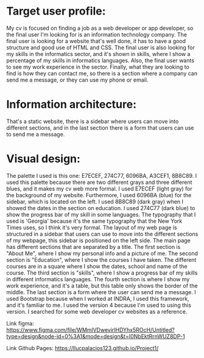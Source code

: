 # Target user profile: 
My cv is focused on finding a job as a web developer or app developer, so the final user I'm looking for is an information technology company. The final user is looking for a website that's well done, it has to have a good structure and good use of HTML and CSS. The final user is also looking for my skills in the informatics sector, and it's shown in skills, where I show a percentage of my skills in informatics languages. Also, the final user wants to see my work experience in the sector. Finally, what they are looking to find is how they can contact me, so there is a section where a company can send me a message, or they can use my phone or email.

# Information architecture:
That's a static website, there is a sidebar where users can move into different sections, and in the last section there is a form that users can use to send me a message.

# Visual design: 
The palette I used is this one: E7ECEF, 274C77, 6096BA, A3CEF1, 8B8C89.
I used this palette because there are two different grays and three different blues, and it makes my cv web more formal. I used E7ECEF (light gray) for the background of my website. Furthermore, I used 6096BA (blue) for the sidebar, which is located on the left. I used 8B8C89 (dark gray) when I showed the dates in the section on education. I used 274C77 (dark blue) to show the progress bar of my skill in some languages. The typography that I used is 'Georgia' because it's the same typography that the New York Times uses, so I think it's very formal. The layout of my web page is structured in a sidebar that users can use to move into the different sections of my webpage, this sidebar is positioned on the left side. The main page has different sections that are separated by a title. The first section is "About Me", where I show my personal info and a picture of me. The second section is "Education", where I show the courses I have taken. The different courses are in a square where I show the dates, school and name of the course. The third section is "skills", where I show a progress bar of my skills in different informatics languages. The fourth section is where I show my work experience, and it's a table, but this table only shows the border of the middle. The last section is a form where the user can send me a message. I used Bootstrap because when I worked at INDRA, I used this framework, and it's familiar to me. I used the version 4 because I'm used to using this version.
I searched for some web developer cv websites as a reference.


Link figma: 
https://www.figma.com/file/WMmlVDwevirIHDYhx5ROcH/Untitled?type=design&node-id=0%3A1&mode=design&t=I0NbEktRrnWUZ8DP-1

Link Github Pages: 
https://llucpalacios123.github.io/Project1/
